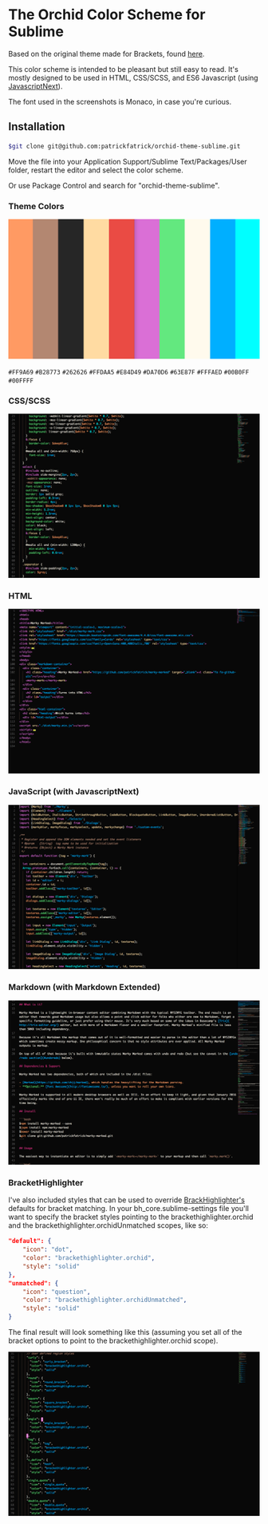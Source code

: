 # The Orchid Color Scheme for Sublime

Based on the original theme made for Brackets, found [here](https://github.com/patrickfatrick/orchid-theme).

This color scheme is intended to be pleasant but still easy to read. It's mostly designed to be used in HTML, CSS/SCSS, and ES6 Javascript (using [JavascriptNext](https://github.com/Benvie/JavaScriptNext.tmLanguage)).

The font used in the screenshots is Monaco, in case you're curious.

## Installation

```bash
$git clone git@github.com:patrickfatrick/orchid-theme-sublime.git
```

Move the file into your Application Support/Sublime Text/Packages/User folder, restart the editor and select the color scheme.

Or use Package Control and search for "orchid-theme-sublime".

### Theme Colors

![Colors](./images/orchid-theme-colors.png)

`#FF9A69` `#B28773` `#262626` `#FFDAA5` `#E84D49` `#DA70D6` `#63E87F` `#FFFAED` `#00B0FF` `#00FFFF`

### CSS/SCSS 

![Orchid Theme in a CSS file](./images/orchid-sublime-css.png)

### HTML

![Orchid Theme in an HTML file](./images/orchid-sublime-html.png)

### JavaScript (with JavascriptNext)

![Orchid Theme in a JS file](./images/orchid-sublime-js.png)

### Markdown (with Markdown Extended)

![Orchid Theme in a Markdown file](./images/orchid-sublime-markdown.png)

### BracketHighlighter

I've also included styles that can be used to override [BrackHighlighter's](https://github.com/facelessuser/BracketHighlighter) defaults for bracket matching. In your bh_core.sublime-settings file you'll want to specify the bracket styles pointing to the brackethighlighter.orchid and the brackethighlighter.orchidUnmatched scopes, like so:

```json
"default": {
	"icon": "dot",
	"color": "brackethighlighter.orchid",
	"style": "solid"
},
"unmatched": {
	"icon": "question",
	"color": "brackethighlighter.orchidUnmatched",
	"style": "solid"
}
```

The final result will look something like this (assuming you set all of the bracket options to point to the brackethighlighter.orchid scope).

![Matching Brackets](./images/orchid-sublime-brackets.png)
